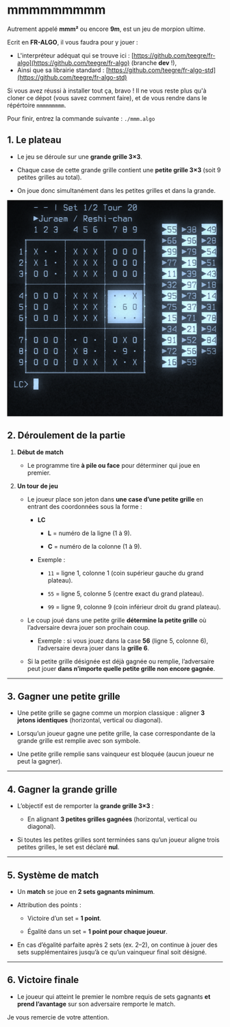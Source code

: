 # mmmmmmmmm

Autrement appelé **mmm²** ou encore **9m**, est un jeu de morpion ultime.

Ecrit en **FR-ALGO**, il vous faudra pour y jouer :

* L'interpréteur adéquat qui se trouve ici : [https://github.com/teegre/fr-algo](https://github.com/teegre/fr-algo) (branche **dev** !),
* Ainsi que sa librairie standard : [https://github.com/teegre/fr-algo-std](https://github.com/teegre/fr-algo-std)

Si vous avez réussi à installer tout ça, bravo ! Il ne vous reste plus qu'à cloner ce dépot (vous savez comment faire), et de vous rendre dans le répértoire `mmmmmmmmm`.

Pour finir, entrez la commande suivante : `./mmm.algo`

## 1. Le plateau

- Le jeu se déroule sur une **grande grille 3×3**.

- Chaque case de cette grande grille contient une **petite grille 3×3** (soit 9 petites grilles au total).

- On joue donc simultanément dans les petites grilles et dans la grande.

![](screenshot.png)

## 2. Déroulement de la partie

1. **Début de match**
   
   - Le programme tire **à pile ou face** pour déterminer qui joue en premier.

2. **Un tour de jeu**
   
   - Le joueur place son jeton dans **une case d’une petite grille** en entrant des coordonnées sous la forme :
     
     - **LC**
       
       - **L** = numéro de la ligne (1 à 9).
       
       - **C** = numéro de la colonne (1 à 9).
     
     - Exemple :
       
       - `11` = ligne 1, colonne 1 (coin supérieur gauche du grand plateau).
       
       - `55` = ligne 5, colonne 5 (centre exact du grand plateau).
       
       - `99` = ligne 9, colonne 9 (coin inférieur droit du grand plateau).
   
   - Le coup joué dans une petite grille **détermine la petite grille** où l’adversaire devra jouer son prochain coup.
     
     - Exemple : si vous jouez dans la case **56** (ligne 5, colonne 6), l’adversaire devra jouer dans la **grille 6**.
   
   - Si la petite grille désignée est déjà gagnée ou remplie, l’adversaire peut jouer **dans n’importe quelle petite grille non encore gagnée**.

---

## 3. Gagner une petite grille

- Une petite grille se gagne comme un morpion classique : aligner **3 jetons identiques** (horizontal, vertical ou diagonal).

- Lorsqu’un joueur gagne une petite grille, la case correspondante de la grande grille est remplie avec son symbole.

- Une petite grille remplie sans vainqueur est bloquée (aucun joueur ne peut la gagner).

---

## 4. Gagner la grande grille

- L’objectif est de remporter la **grande grille 3×3** :
  
  - En alignant **3 petites grilles gagnées** (horizontal, vertical ou diagonal).

- Si toutes les petites grilles sont terminées sans qu’un joueur aligne trois petites grilles, le set est déclaré **nul**.

---

## 5. Système de match

- Un **match** se joue en **2 sets gagnants minimum**.

- Attribution des points :
  
  - Victoire d’un set = **1 point**.
  
  - Égalité dans un set = **1 point pour chaque joueur**.

- En cas d’égalité parfaite après 2 sets (ex. 2–2), on continue à jouer des sets supplémentaires jusqu’à ce qu’un vainqueur final soit désigné.

---

## 6. Victoire finale

- Le joueur qui atteint le premier le nombre requis de sets gagnants **et prend l’avantage** sur son adversaire remporte le match.

Je vous remercie de votre attention.
